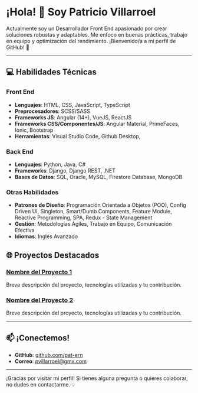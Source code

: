 # ¡Hola! 👋 Soy Patricio Villarroel

Actualmente soy un Desarrollador Front End apasionado por crear soluciones robustas y adaptables. Me enfoco en buenas prácticas, trabajo en equipo y optimización del rendimiento. ¡Bienvenido/a a mi perfil de GitHub! 🚀

---

## 💻 Habilidades Técnicas

### Front End
- **Lenguajes**: HTML, CSS, JavaScript, TypeScript
- **Preprocesadores**: SCSS/SASS
- **Frameworks JS**: Angular (14+), VueJS, ReactJS
- **Frameworks CSS/Componentes/JS**: Angular Material, PrimeFaces, Ionic, Bootstrap
- **Herramientas**: Visual Studio Code, Github Desktop, 

### Back End
- **Lenguajes**: Python, Java, C#
- **Frameworks**: Django, Django REST, .NET
- **Bases de Datos**: SQL, Oracle, MySQL, Firestore Database, MongoDB

### Otras Habilidades
- **Patrones de Diseño**: Programación Orientada a Objetos (POO), Config Driven UI, Singleton, Smart/Dumb Components, Feature Module, Reactive Programming, SPA, Redux - State Management
- **Gestión**: Metodologías Ágiles, Trabajo en Equipo, Comunicación Efectiva
- **Idiomas**: Inglés Avanzado

## 🌐 Proyectos Destacados

### [Nombre del Proyecto 1](enlace)
Breve descripción del proyecto, tecnologías utilizadas y tu contribución.

### [Nombre del Proyecto 2](enlace)
Breve descripción del proyecto, tecnologías utilizadas y tu contribución.

---

## 📫 ¡Conectemos!

- **GitHub**: [github.com/pat-ern](https://github.com/pat-ern)
- **Correo**: [pvillarroel@gmx.com](mailto:pvillarroel@gmx.com)

---

¡Gracias por visitar mi perfil! Si tienes alguna pregunta o quieres colaborar, no dudes en contactarme. 💡
